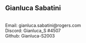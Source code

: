 <h2>Gianluca Sabatini</h2>
<body><br>Email: gianluca.sabatini@rogers.com
<br>Discord: Gianluca_S #4507
<br>Github: Gianluca-S2003
